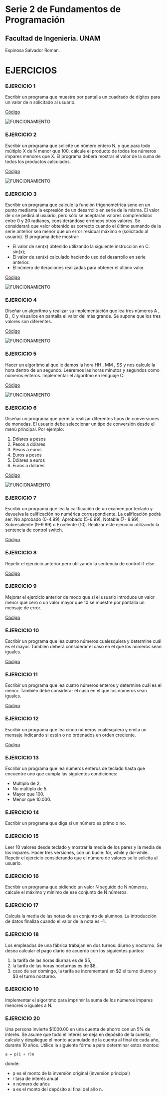 # Serie 2 de Fundamentos de Programación

## Facultad de Ingeniería. UNAM

Espinosa Salvador Roman.

# EJERCICIOS

### EJERCICIO 1
Escribir un programa que muestre por pantalla un cuadrado de dígitos para un valor de n solicitado al usuario.

[Código](/EJERCICIO1/cuadrado.c)

![FUNCIONAMIENTO](/caps/caps1/1.gif)

### EJERCICIO 2
Escribir un programa que solicite un número entero N, y que para todo múltiplo X de N menor que 100, calcule el producto de todos los números impares menores que X. El programa deberá mostrar el valor de la suma de todos los productos calculados.

[Código](/EJERCICIO2/impares.c)

![FUNCIONAMIENTO](/caps/caps2/2.gif)

### EJERCICIO 3
Escribir un programa que calcule la función trigonométrica seno en un punto mediante la expresión de un desarrollo en serie de la misma. El valor de x se pedirá al usuario, pero sólo se aceptarán valores comprendidos entre 0 y 20 radianes, considerándose erróneos otros valores. Se considerará que valor obtenido es correcto cuando el último sumando de la serie anterior sea menor que un error residual máximo e (solicitado al usuario). El programa debe mostrar:
+ El valor de sen(x) obtenido utilizando la siguiente instrucción en C: sin(x);
+ El valor de sen(x) calculado haciendo uso del desarrollo en serie anterior.
+ El número de iteraciones realizadas para obtener el último valor.

[Código](/EJERCICIO3/seno.c)

![FUNCIONAMIENTO](/caps/caps3/3.gif)

### EJERCICIO 4
Diseñar un algoritmo y realizar su implementación que lea tres números A , B , C y visualice en pantalla el valor del más grande. Se supone que los tres valores son diferentes.

[Código](/EJERCICIO4/mayor.c)

![FUNCIONAMIENTO](/caps/caps4/4.gif)

### EJERCICIO 5
Hacer un algoritmo al que le damos la hora HH , MM , SS y nos calcule la hora dentro de un segundo. Leeremos las horas minutos y segundos como números enteros. Implementar el algoritmo en lenguaje C.

[Código](/EJERCICIO5/hora.c)

![FUNCIONAMIENTO](/caps/caps5/5.gif)

### EJERCICIO 6
Diseñar un programa que permita realizar diferentes tipos de conversiones de monedas. El usuario debe seleccionar un tipo de conversión desde el menú principal. Por ejemplo:
1. Dólares a pesos
2. Pesos a dólares
3. Pesos a euros
4. Euros a pesos
5. Dólares a euros
6. Euros a dólares

[Código](/EJERCICIO6/cambiomonedas.c)

![FUNCIONAMIENTO](/caps/caps6/6.gif)

### EJERCICIO 7
Escribir un programa que lea la calificación de un examen por teclado y devuelva la calificación no numérica correspondiente. La calificación podrá ser: No aprobado (0-4.99), Aprobado (5-6.99), Notable (7- 8.99), Sobresaliente (9-9.99) o Excelente (10). Realizar este ejercicio utilizando la sentencia de control switch.

[Código](/EJERCICIO7/calificacion.c)

### EJERCICIO 8
Repetir el ejercicio anterior pero utilizando la sentencia de control if-else.

[Código](/EJERCICIO8/calificacion_if-else.c)

### EJERCICIO 9
Mejorar el ejercicio anterior de modo que si el usuario introduce un valor menor que cero o un valor mayor que 10 se muestre por pantalla un mensaje de error.

[Código](/EJERCICIO9/calificacion.c)

### EJERCICIO 10
Escribir un programa que lea cuatro números cualesquiera y determine cuál es el mayor. También deberá considerar el caso en el que los números sean iguales.

[Código](/EJERCICIO10/mayor4.c)

### EJERCICIO 11
Escribir un programa que lea cuatro números enteros y determine cuál es el menor. También debe considerar el caso en el que los números sean iguales.

[Código](/EJERCICIO11/menor.c)

### EJERCICIO 12
Escribir un programa que lea cinco números cualesquiera y emita un mensaje indicando si están o no ordenados en orden creciente.

[Código](/EJERCICIO12/ORDEN2.c)

### EJERCICIO 13
Escribir un programa que lea números enteros de teclado hasta que encuentre uno que cumpla las siguientes condiciones:
+ Múltiplo de 2.
+ No múltiplo de 5.
+ Mayor que 100.
+ Menor que 10.000.

### EJERCICIO 14
Escribir un programa que diga si un número es primo o no.

### EJERCICIO 15
Leer 10 valores desde teclado y mostrar la media de los pares y la media de los impares. Hacer tres versiones, con un bucle: for, while y do-while. Repetir el ejercicio considerando que el número de valores se le solicita al usuario.

### EJERCICIO 16
Escribir un programa que pidiendo un valor N seguido de N números, calcule el máximo y mínimo de ese conjunto de N números.

### EJERCICIO 17
Calcula la media de las notas de un conjunto de alumnos. La introducción de datos finaliza cuando el valor de la nota es –1.

### EJERCICIO 18
Los empleados de una fábrica trabajan en dos turnos: diurno y nocturno. Se desea calcular el pago diario de acuerdo con los siguientes puntos:
1. la tarifa de las horas diurnas es de $5,
2. la tarifa de las horas nocturnas es de $8,
3. caso de ser domingo, la tarifa se incrementará en $2 el turno diurno y $3 el turno nocturno.

### EJERCICIO 19
Implementar el algoritmo para imprimir la suma de los números impares menores o iguales a N.

### EJERCICIO 20
Una persona invierte $1000.00 en una cuenta de ahorro con un 5% de interés. Se asume que todo el interés se deja en depósito de la cuenta; calcule y despliegue el monto acumulado de la cuenta al final de cada año, durante 10 años. Utilice la siguiente fórmula para determinar estos montos:

`a = p(1 + r)n`

donde:
+ p es el monto de la inversión original (inversión principal)
+ r tasa de interés anual
+ n número de años
+ a es el monto del depósito al final del año n.
